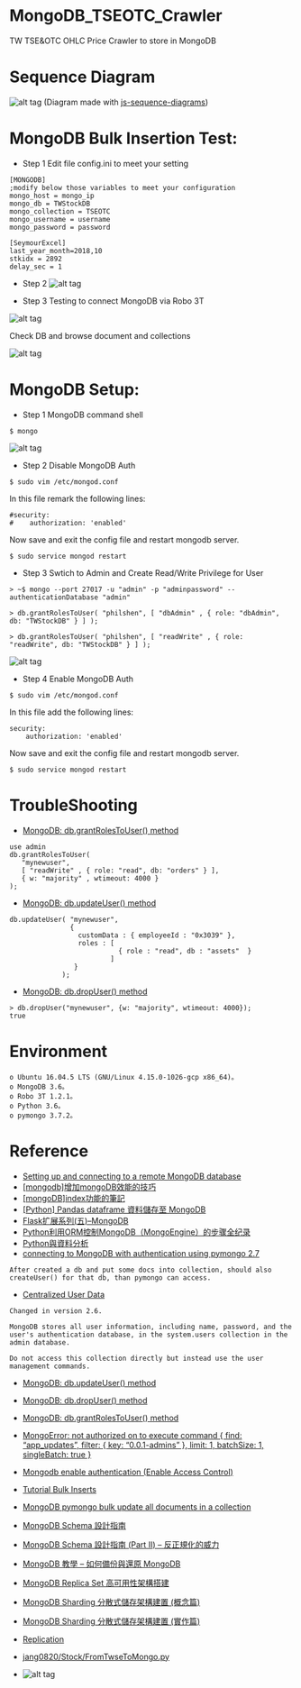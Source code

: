 MongoDB_TSEOTC_Crawler
==============================
TW TSE&amp;OTC OHLC Price Crawler to store in MongoDB


Sequence Diagram
==============================
![alt tag](https://i.imgur.com/0HBUWEK.jpg)
(Diagram made with [js-sequence-diagrams](https://bramp.github.io/js-sequence-diagrams/))


MongoDB Bulk Insertion Test:
==============================
* Step 1
Edit file config.ini to meet your setting
``` 
[MONGODB]
;modify below those variables to meet your configuration
mongo_host = mongo_ip
mongo_db = TWStockDB
mongo_collection = TSEOTC
mongo_username = username
mongo_password = password

[SeymourExcel]
last_year_month=2018,10
stkidx = 2892
delay_sec = 1
``` 

* Step 2
![alt tag](https://i.imgur.com/emeTmtP.jpg)

* Step 3
Testing to connect MongoDB via Robo 3T

![alt tag](https://i.imgur.com/Gu00xWM.jpg)

Check DB and browse document and collections

![alt tag](https://i.imgur.com/m2VXbHx.jpg)


MongoDB Setup:
==============================
* Step 1
MongoDB command shell
``` 
$ mongo
``` 
![alt tag](https://i.imgur.com/hCcWrqZ.jpg)

* Step 2
Disable MongoDB Auth
``` 
$ sudo vim /etc/mongod.conf
``` 

In this file remark the following lines:
``` 
#security:
#    authorization: 'enabled'
``` 

Now save and exit the config file and restart mongodb server.
``` 
$ sudo service mongod restart
``` 

* Step 3
Swtich to Admin and Create Read/Write Privilege for User
``` 
> ~$ mongo --port 27017 -u "admin" -p "adminpassword" --authenticationDatabase "admin"
``` 

``` 
> db.grantRolesToUser( "philshen", [ "dbAdmin" , { role: "dbAdmin", db: "TWStockDB" } ] );

> db.grantRolesToUser( "philshen", [ "readWrite" , { role: "readWrite", db: "TWStockDB" } ] );
``` 

![alt tag](https://i.imgur.com/XU4VQ8n.jpg)


* Step 4
Enable MongoDB Auth

``` 
$ sudo vim /etc/mongod.conf
``` 

In this file add the following lines:
``` 
security:
    authorization: 'enabled'
``` 

Now save and exit the config file and restart mongodb server.
``` 
$ sudo service mongod restart
``` 


TroubleShooting
==============================
* [MongoDB: db.grantRolesToUser() method](https://www.w3resource.com/mongodb/shell-methods/user-management/db-grantRolesToUser.php)

``` 
use admin
db.grantRolesToUser(
   "mynewuser",
   [ "readWrite" , { role: "read", db: "orders" } ],
   { w: "majority" , wtimeout: 4000 }
);
``` 

* [MongoDB: db.updateUser() method](https://www.w3resource.com/mongodb/shell-methods/user-management/db-updateUser.php)
``` 
db.updateUser( "mynewuser",
               {
                 customData : { employeeId : "0x3039" },
                 roles : [
                           { role : "read", db : "assets"  }
                         ]
                }
             );
``` 

* [MongoDB: db.dropUser() method](https://www.w3resource.com/mongodb/shell-methods/user-management/db-dropUser.php)
``` 
> db.dropUser("mynewuser", {w: "majority", wtimeout: 4000});
true
``` 


Environment
==============================
``` 
o Ubuntu 16.04.5 LTS (GNU/Linux 4.15.0-1026-gcp x86_64)。
o MongoDB 3.6。
o Robo 3T 1.2.1。
o Python 3.6。
o pymongo 3.7.2。
``` 

Reference 
==============================
* [Setting up and connecting to a remote MongoDB database](https://medium.com/founding-ithaka/setting-up-and-connecting-to-a-remote-mongodb-database-5df754a4da89)
* [[mongodb]增加mongoDB效能的技巧](https://blog.xuite.net/flyingidea/blog/67641474)
* [[mongoDB]index功能的筆記](https://blog.xuite.net/flyingidea/blog/68050501)
* [[Python] Pandas dataframe 資料儲存至 MongoDB](https://oranwind.org/python-pandas-ji-chu-jiao-xue-2/)
* [Flask扩展系列(五)–MongoDB](http://www.bjhee.com/flask-ext5.html)
* [Python利用ORM控制MongoDB（MongoEngine）的步骤全纪录](https://www.jb51.net/article/147379.htm)
* [Python與資料分析](https://sites.google.com/site/zsgititit/shi-yongpython-jin-xing-zi-liao-fen-xi)
* [connecting to MongoDB with authentication using pymongo 2.7](https://stackoverflow.com/questions/41769875/connecting-to-mongodb-with-authentication-using-pymongo-2-7)
``` 
After created a db and put some docs into collection, should also createUser() for that db, than pymongo can access.
``` 

* [Centralized User Data](https://docs.mongodb.com/v3.6/core/security-users/#centralized-user-data)
``` 
Changed in version 2.6.

MongoDB stores all user information, including name, password, and the user's authentication database, in the system.users collection in the admin database.

Do not access this collection directly but instead use the user management commands.
``` 

* [MongoDB: db.updateUser() method](https://www.w3resource.com/mongodb/shell-methods/user-management/db-updateUser.php)
* [MongoDB: db.dropUser() method](https://www.w3resource.com/mongodb/shell-methods/user-management/db-dropUser.php)
* [MongoDB: db.grantRolesToUser() method](https://www.w3resource.com/mongodb/shell-methods/user-management/db-grantRolesToUser.php)

* [MongoError: not authorized on to execute command { find: “app_updates”, filter: { key: “0.0.1-admins” }, limit: 1, batchSize: 1, singleBatch: true }](https://stackoverflow.com/questions/47130379/mongoerror-not-authorized-on-to-execute-command-find-app-updates-filter)
* [Mongodb enable authentication (Enable Access Control)](https://medium.com/@raj_adroit/mongodb-enable-authentication-enable-access-control-e8a75a26d332)

* [Tutorial Bulk Inserts](http://api.mongodb.com/python/current/tutorial.html#bulk-inserts)
* [MongoDB pymongo bulk update all documents in a collection](https://gist.github.com/messa/4407772e87c61e193b3bf2a777a6e0e0)

* [MongoDB Schema 設計指南](http://blog.toright.com/posts/4537/mongodb-schema-%E8%A8%AD%E8%A8%88%E6%8C%87%E5%8D%97-part-ii-%E5%8F%8D%E6%AD%A3%E8%A6%8F%E5%8C%96%E7%9A%84%E5%A8%81%E5%8A%9B.html)
* [MongoDB Schema 設計指南 (Part II) – 反正規化的威力](http://blog.toright.com/posts/4537/mongodb-schema-%E8%A8%AD%E8%A8%88%E6%8C%87%E5%8D%97-part-ii-%E5%8F%8D%E6%AD%A3%E8%A6%8F%E5%8C%96%E7%9A%84%E5%A8%81%E5%8A%9B.html)
* [MongoDB 教學 – 如何備份與還原 MongoDB](http://blog.toright.com/posts/4069/mongodb-%E6%95%99%E5%AD%B8-%E5%A6%82%E4%BD%95%E5%82%99%E4%BB%BD%E8%88%87%E9%82%84%E5%8E%9F-mongodb.html)
* [MongoDB Replica Set 高可用性架構搭建](http://blog.toright.com/posts/4508/mongodb-replica-set-%E9%AB%98%E5%8F%AF%E7%94%A8%E6%80%A7%E6%9E%B6%E6%A7%8B%E6%90%AD%E5%BB%BA.html)
* [MongoDB Sharding 分散式儲存架構建置 (概念篇)](http://blog.toright.com/posts/4552/mongodb-sharding-%E5%88%86%E6%95%A3%E5%BC%8F%E5%84%B2%E5%AD%98%E6%9E%B6%E6%A7%8B%E5%BB%BA%E7%BD%AE-%E6%A6%82%E5%BF%B5%E7%AF%87.html)
* [MongoDB Sharding 分散式儲存架構建置 (實作篇)](http://blog.toright.com/posts/4574/mongodb-sharding-%E5%88%86%E6%95%A3%E5%BC%8F%E5%84%B2%E5%AD%98%E6%9E%B6%E6%A7%8B%E5%BB%BA%E7%BD%AE-%E5%AF%A6%E4%BD%9C%E7%AF%87.html)

* [Replication](https://docs.mongodb.com/v3.6/replication/)

* [jang0820/Stock/FromTwseToMongo.py](https://github.com/jang0820/Stock/blob/master/FromTwseToMongo.py)

* []()
![alt tag]()